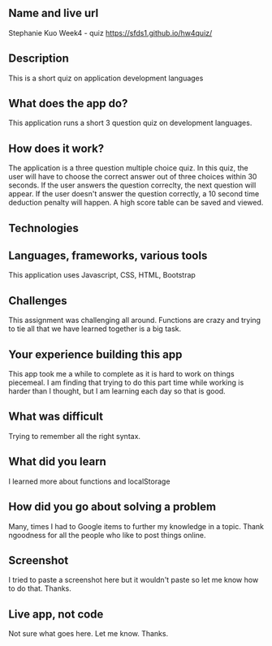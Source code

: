 ## Name and live url
Stephanie Kuo Week4 - quiz
https://sfds1.github.io/hw4quiz/ 

## Description
This is a short quiz on application development languages

## What does the app do?
This application runs a short 3 question quiz on development languages. 

## How does it work?
The application is a three question multiple choice quiz. In this quiz, the user will have to choose the correct answer out of three choices within 30 seconds. If the user answers the question correclty, the next question will appear.  If the user doesn't answer the question correctly, a 10 second time deduction penalty will happen. A high score table can be saved and viewed.

## Technologies

## Languages, frameworks, various tools
This application uses Javascript, CSS, HTML, Bootstrap

## Challenges
This assignment was challenging all around.  Functions are crazy and trying to tie all that we have learned together is a big task.

## Your experience building this app
This app took me a while to complete as it is hard to work on things piecemeal.  I am finding that trying to do this part time while working is harder than I thought, but I am learning each day so that is good.

## What was difficult
Trying to remember all the right syntax.

## What did you learn
I learned more about functions and localStorage

## How did you go about solving a problem
Many, times I had to Google items to further my knowledge in a topic.  Thank ngoodness for all the people who like to post things online.

## Screenshot

I tried to paste a screenshot here but it wouldn't paste so let me know how to do that.  Thanks.


## Live app, not code

Not sure what goes here.  Let me know.  Thanks.
